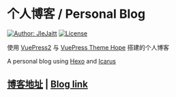 # 个人博客 / Personal Blog

[![Author: JIeJaitt](https://img.shields.io/badge/Author-JIeJaitt-blue.svg?style=for-the-badge)](https://jiejaitt.tech)
[![License](https://img.shields.io/github/license/JIeJaitt/my-docs?style=for-the-badge)](https://github.com/JIeJaitt/my-docs/blob/main/LICENSE)

使用 [VuePress2](https://vuejs.press/zh/) 与 [VuePress Theme Hope](https://theme-hope.vuejs.press/zh/) 搭建的个人博客

A personal blog using [Hexo](https://hexo.io) and [Icarus](https://github.com/ppoffice/hexo-theme-icarus)

## [博客地址](https://jiejaitt.github.io) | [Blog link](https://jiejaitt.github.io)